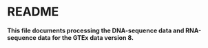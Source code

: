 # README
**This file documents processing the DNA-sequence data and RNA-sequence data for the GTEx data version 8.**
